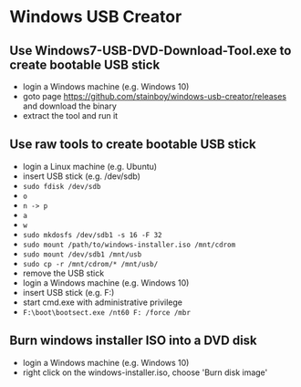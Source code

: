 # Windows USB Creator

## Use Windows7-USB-DVD-Download-Tool.exe to create bootable USB stick
- login a Windows machine (e.g. Windows 10)
- goto page https://github.com/stainboy/windows-usb-creator/releases and download the binary
- extract the tool and run it

## Use raw tools to create bootable USB stick
- login a Linux machine (e.g. Ubuntu)
- insert USB stick (e.g. /dev/sdb)
- `sudo fdisk /dev/sdb`
- `o`
- `n -> p`
- `a`
- `w`
- `sudo mkdosfs /dev/sdb1 -s 16 -F 32`
- `sudo mount /path/to/windows-installer.iso /mnt/cdrom`
- `sudo mount /dev/sdb1 /mnt/usb`
- `sudo cp -r /mnt/cdrom/* /mnt/usb/`
- remove the USB stick
- login a Windows machine (e.g. Windows 10)
- insert USB stick (e.g. F:)
- start cmd.exe with administrative privilege
- `F:\boot\bootsect.exe /nt60 F: /force /mbr`

## Burn windows installer ISO into a DVD disk
- login a Windows machine (e.g. Windows 10)
- right click on the windows-installer.iso, choose 'Burn disk image'

